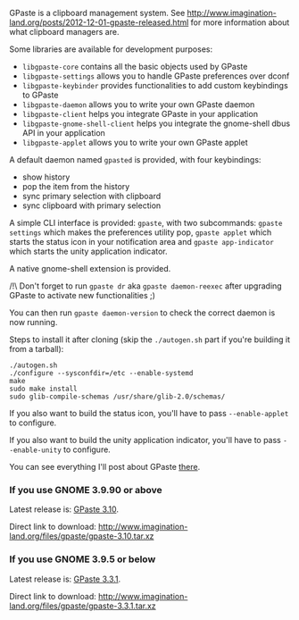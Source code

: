 GPaste is a clipboard management system.
See <http://www.imagination-land.org/posts/2012-12-01-gpaste-released.html> for more information about what clipboard
managers are.

Some libraries are available for development purposes:

* `libgpaste-core` contains all the basic objects used by GPaste
* `libgpaste-settings` allows you to handle GPaste preferences over dconf
* `libgpaste-keybinder` provides functionalities to add custom keybindings to GPaste
* `libgpaste-daemon` allows you to write your own GPaste daemon
* `libgpaste-client` helps you integrate GPaste in your application
* `libgpaste-gnome-shell-client` helps you integrate the gnome-shell dbus API in your application
* `libgpaste-applet` allows you to write your own GPaste applet

A default daemon named `gpasted` is provided, with four keybindings:

* show history
* pop the item from the history
* sync primary selection with clipboard
* sync clipboard with primary selection

A simple CLI interface is provided: `gpaste`, with two subcommands: `gpaste settings` which makes the preferences
utility pop, `gpaste applet` which starts the status icon in your notification area and `gpaste app-indicator` which
starts the unity application indicator.

A native gnome-shell extension is provided.

/!\ Don't forget to run `gpaste dr` aka `gpaste daemon-reexec` after upgrading GPaste to activate new functionalities ;)

You can then run `gpaste daemon-version` to check the correct daemon is now running.

Steps to install it after cloning (skip the `./autogen.sh` part if you're building it from a tarball):

    ./autogen.sh
    ./configure --sysconfdir=/etc --enable-systemd
    make
    sudo make install
    sudo glib-compile-schemas /usr/share/glib-2.0/schemas/

If you also want to build the status icon, you'll have to pass `--enable-applet` to configure.

If you also want to build the unity application indicator, you'll have to pass `--enable-unity` to configure.

You can see everything I'll post about GPaste [there](http://www.imagination-land.org/tags/GPaste.html).

### If you use GNOME 3.9.90 or above

Latest release is: [GPaste 3.10](http://www.imagination-land.org/posts/2014-03-25-gpaste-3.10-released.html).

Direct link to download: <http://www.imagination-land.org/files/gpaste/gpaste-3.10.tar.xz>

### If you use GNOME 3.9.5 or below

Latest release is: [GPaste 3.3.1](http://www.imagination-land.org/posts/2014-03-22-gpaste-3.3.1-released.html).

Direct link to download: <http://www.imagination-land.org/files/gpaste/gpaste-3.3.1.tar.xz>
